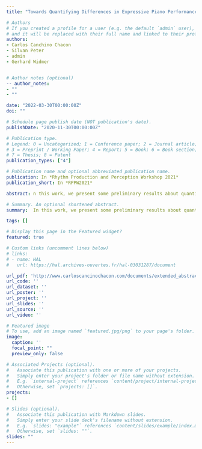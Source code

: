 ```yaml
---
title: "Towards Quantifying Differences in Expressive Piano Performances: Are Euclidean-like Distance Measures Enough?"

# Authors
# If you created a profile for a user (e.g. the default `admin` user), write the username (folder name) here 
# and it will be replaced with their full name and linked to their profile.
authors:
- Carlos Canchino Chacon
- Silvan Peter
- admin
- Gerhard Widmer


# Author notes (optional)
-- author_notes:
- ""
- ""

date: "2022-03-30T00:00:00Z"
doi: ""

# Schedule page publish date (NOT publication's date).
publishDate: "2020-11-30T00:00:00Z"

# Publication type.
# Legend: 0 = Uncategorized; 1 = Conference paper; 2 = Journal article;
# 3 = Preprint / Working Paper; 4 = Report; 5 = Book; 6 = Book section;
# 7 = Thesis; 8 = Patent
publication_types: ["4"]

# Publication name and optional abbreviated publication name.
publication: In *Rhythm Production and Perception Workshop 2021*
publication_short: In *RPPW2021*

abstract: n this work, we present some preliminary results about quantifying differences in expressive piano performances in the context of computational generative models.

# Summary. An optional shortened abstract.
summary:  In this work, we present some preliminary results about quantifying differences in expressive piano performances in the context of computational generative models.

tags: []

# Display this page in the Featured widget?
featured: true

# Custom links (uncomment lines below)
# links:
# - name: HAL
#   url: https://hal.archives-ouvertes.fr/hal-03031287/document

url_pdf: 'http://www.carloscancinochacon.com/documents/extended_abstracts/CancinoChaconEtAl-RPPW2021.pdf'
url_code: ''
url_dataset: ''
url_poster: ''
url_project: ''
url_slides: ''
url_source: ''
url_video: ''

# Featured image
# To use, add an image named `featured.jpg/png` to your page's folder. 
image:
  caption: ''
  focal_point: ""
  preview_only: false

# Associated Projects (optional).
#   Associate this publication with one or more of your projects.
#   Simply enter your project's folder or file name without extension.
#   E.g. `internal-project` references `content/project/internal-project/index.md`.
#   Otherwise, set `projects: []`.
projects:
- []

# Slides (optional).
#   Associate this publication with Markdown slides.
#   Simply enter your slide deck's filename without extension.
#   E.g. `slides: "example"` references `content/slides/example/index.md`.
#   Otherwise, set `slides: ""`.
slides: ""
---
```


